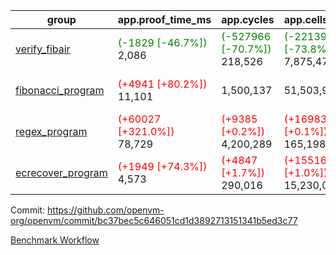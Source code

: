 | group | app.proof_time_ms | app.cycles | app.cells_used | leaf.proof_time_ms | leaf.cycles | leaf.cells_used |
| -- | -- | -- | -- | -- | -- | -- |
| [verify_fibair](https://github.com/openvm-org/openvm/blob/benchmark-results/benchmarks-dispatch/refs/heads/feat/optimize-for-loop/verify_fibair-bc37bec5c646051cd1d3892713151341b5ed3c77.md) |<span style='color: green'>(-1829 [-46.7%])</span> 2,086 | <span style='color: green'>(-527966 [-70.7%])</span> 218,526 | <span style='color: green'>(-22139148 [-73.8%])</span> 7,875,476 |- | - | - |
| [fibonacci_program](https://github.com/openvm-org/openvm/blob/benchmark-results/benchmarks-dispatch/refs/heads/feat/optimize-for-loop/fibonacci-bc37bec5c646051cd1d3892713151341b5ed3c77.md) |<span style='color: red'>(+4941 [+80.2%])</span> 11,101 |  1,500,137 |  51,503,940 |<span style='color: red'>(+11734 [+74.1%])</span> 27,575 | <span style='color: red'>(+537139 [+16.9%])</span> 3,709,153 | <span style='color: red'>(+1329579 [+1.0%])</span> 130,195,066 |
| [regex_program](https://github.com/openvm-org/openvm/blob/benchmark-results/benchmarks-dispatch/refs/heads/feat/optimize-for-loop/regex-bc37bec5c646051cd1d3892713151341b5ed3c77.md) |<span style='color: red'>(+60027 [+321.0%])</span> 78,729 | <span style='color: red'>(+9385 [+0.2%])</span> 4,200,289 | <span style='color: red'>(+169837 [+0.1%])</span> 165,198,010 |<span style='color: red'>(+24315 [+76.6%])</span> 56,050 | <span style='color: red'>(+884511 [+13.6%])</span> 7,410,524 | <span style='color: green'>(-7912237 [-2.7%])</span> 283,419,552 |
| [ecrecover_program](https://github.com/openvm-org/openvm/blob/benchmark-results/benchmarks-dispatch/refs/heads/feat/optimize-for-loop/ecrecover-bc37bec5c646051cd1d3892713151341b5ed3c77.md) |<span style='color: red'>(+1949 [+74.3%])</span> 4,573 | <span style='color: red'>(+4847 [+1.7%])</span> 290,016 | <span style='color: red'>(+155162 [+1.0%])</span> 15,230,037 |<span style='color: red'>(+48592 [+114.5%])</span> 91,031 | <span style='color: red'>(+1407373 [+14.6%])</span> 11,056,607 | <span style='color: green'>(-11299710 [-2.6%])</span> 428,666,921 |


Commit: https://github.com/openvm-org/openvm/commit/bc37bec5c646051cd1d3892713151341b5ed3c77

[Benchmark Workflow](https://github.com/openvm-org/openvm/actions/runs/12677165906)
